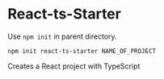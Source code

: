 # React-ts-Starter

Use `npm init` in parent directory.

`npm init react-ts-starter NAME_OF_PROJECT`

Creates a React project with TypeScript
